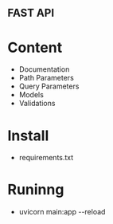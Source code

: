 ## FAST API

# Content

- Documentation
- Path Parameters
- Query Parameters
- Models
- Validations

# Install

- requirements.txt

# Runinng

- uvicorn main:app --reload